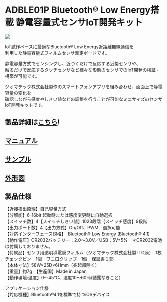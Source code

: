 # ADBLE01P Bluetooth® Low Energy搭載 静電容量式センサIoT開発キット

![](https://bit-trade-one.co.jp/wp/wp-content/uploads/2017/03/002f6e67a0f051f7cb9a0b5c3ecfd7801.png)  

IoT試作ベースに最適なBluetooth® Low Energy近距離無線通信を  
利用した静電容量式フィルムセンサ測定ボードです。  

静電容量方式でセンシングし、近づくだけで反応する近接センサや、  
触るだけで反応するタッチセンサなど様々な形態のセンサでのIoT開発の検証・構築が可能です。  

ジオマテック株式会社製作のスマートフォンアプリを組み合わせ、画面上で静電容量の変化を  
確認しながら感度やしきい値などの調整を行うことが可能なミニサイズのセンサIoT開発キットです。  

## 製品詳細は[こちら](https://bit-trade-one.co.jp/product/module/adble01p/)!

## [マニュアル](https://github.com/bit-trade-one/ADBLE01P_BLE_Capacity_TouchSensor_DevKit/blob/master/Manual/ADBLE01P_MANUAL.pdf)

## [サンプル](https://github.com/bit-trade-one/ADBLE01P_BLE_Capacity_TouchSensor_DevKit/tree/master/Sample)

## [外形図](https://github.com/bit-trade-one/ADBLE01P_BLE_Capacity_TouchSensor_DevKit/tree/master/Dimensions)

## 製品仕様

【近接検出原理】自己容量方式  
【分解能】6-16bit 起動時または感度変更時に自動選択  
【スイッチ数】4【スイッチしきい値】1023段階【スイッチ感度】9段階  
【出力ポート数】4【出力方式】On/Off、PWM　選択可能  
【対応インターフェース規格】　Bluetooth® Low Energy (Bluetooth® 4.1)  
【動作電圧】CR2032バッテリー：2.0～3.0V／USB：5V±5%　＊CR2032電池は付属しておりません。  
【付属品】センサ用透明導電膜フィルム（ジオマテック株式会社製 ITO膜）　1枚　チェックピン　1個　ワニ口クリップ　1個　保証書１部  
【本体寸法】58W×25D×6Hmm（突起部除く）  
【重量】約7g　【生産国】Made in Japan  
【動作環境:温度】0～45℃、湿度10～60％(結露なきこと）  

アプリケーション仕様  
【対応機種】Bluetooth®4.1を標準で持つiOSデバイス  
